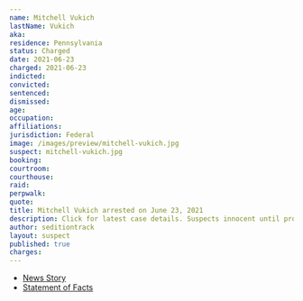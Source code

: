 ```yaml
---
name: Mitchell Vukich
lastName: Vukich
aka:
residence: Pennsylvania
status: Charged
date: 2021-06-23
charged: 2021-06-23
indicted:
convicted: 
sentenced: 
dismissed: 
age:
occupation:
affiliations:
jurisdiction: Federal
image: /images/preview/mitchell-vukich.jpg
suspect: mitchell-vukich.jpg
booking:
courtroom:
courthouse:
raid:
perpwalk:
quote:
title: Mitchell Vukich arrested on June 23, 2021
description: Click for latest case details. Suspects innocent until proven guilty.
author: seditiontrack
layout: suspect
published: true
charges:
---
```

- [News Story](https://triblive.com/local/westmoreland/3-more-western-pa-residents-including-scottdale-man-charged-in-capitol-riots/)
- [Statement of Facts](https://extremism.gwu.edu/sites/g/files/zaxdzs2191/f/Mitchell%20Paul%20Vukich%20Statement%20of%20Facts.pdf)
